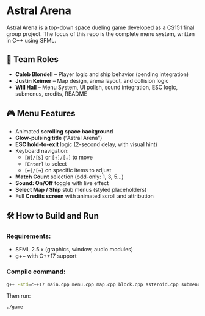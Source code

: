 # Astral Arena

Astral Arena is a top-down space dueling game developed as a CS151 final group project. The focus of this repo is the complete menu system, written in C++ using SFML.

## 🧩 Team Roles

- **Caleb Blondell** – Player logic and ship behavior (pending integration)  
- **Justin Keimer** – Map design, arena layout, and collision logic  
- **Will Hall** – Menu System, UI polish, sound integration, ESC logic, submenus, credits, README  


## 🎮 Menu Features

- Animated **scrolling space background**
- **Glow-pulsing title** (“Astral Arena”)
- **ESC hold-to-exit** logic (2-second delay, with visual hint)
- Keyboard navigation:
  - `[W]/[S]` or `[↑]/[↓]` to move
  - `[Enter]` to select
  - `[←]/[→]` on specific items to adjust
- **Match Count** selection (odd-only: 1, 3, 5…)
- **Sound: On/Off** toggle with live effect
- **Select Map / Ship** stub menus (styled placeholders)
- Full **Credits screen** with animated scroll and attribution

## 🛠 How to Build and Run

### Requirements:
- SFML 2.5.x (graphics, window, audio modules)
- g++ with C++17 support

### Compile command:

```bash
g++ -std=c++17 main.cpp menu.cpp map.cpp block.cpp asteroid.cpp submenu/deadmenu.cpp submenu/creditsmenu.cpp -lsfml-graphics -lsfml-window -lsfml-system -lsfml-audio -o game
```

Then run:
```bash
./game
```
